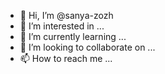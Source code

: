- 👋 Hi, I’m @sanya-zozh
- 👀 I’m interested in ...
- 🌱 I’m currently learning ...
- 💞️ I’m looking to collaborate on ...
- 📫 How to reach me ...

<!---
gid:9TkojCvpGEZVZ4GUagxgfL
--->
